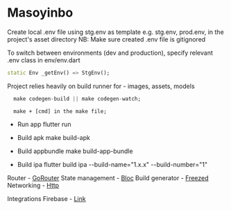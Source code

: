 # Masoyinbo

Create local .env file using stg.env as template e.g. stg.env, prod.env, in the project's asset directory
NB: Make sure created .env file is gitignored

To switch between environments (dev and production), specify relevant .env class in env/env.dart
```dart
static Env _getEnv() => StgEnv();
```
Project relies heavily on build runner for - images, assets, models
```dart
  make codegen-build || make codegen-watch;
```

```Run
  make + [cmd] in the make file;
```

- Run app
  flutter run

- Build apk
  make build-apk

- Build appbundle
  make build-app-bundle

- Build ipa
  flutter build ipa --build-name="1.x.x" --build-number="1"

Router - [GoRouter](https://pub.dev/packages/go_router)
State management - [Bloc](https://pub.dev/packages/flutter_bloc)
Build generator - [Freezed](https://pub.dev/packages/freezed)
Networking - [Http](https://pub.dev/packages/http)

Integrations
Firebase - [Link](https://firebase.google.com/docs/flutter/setup?platform=ios)